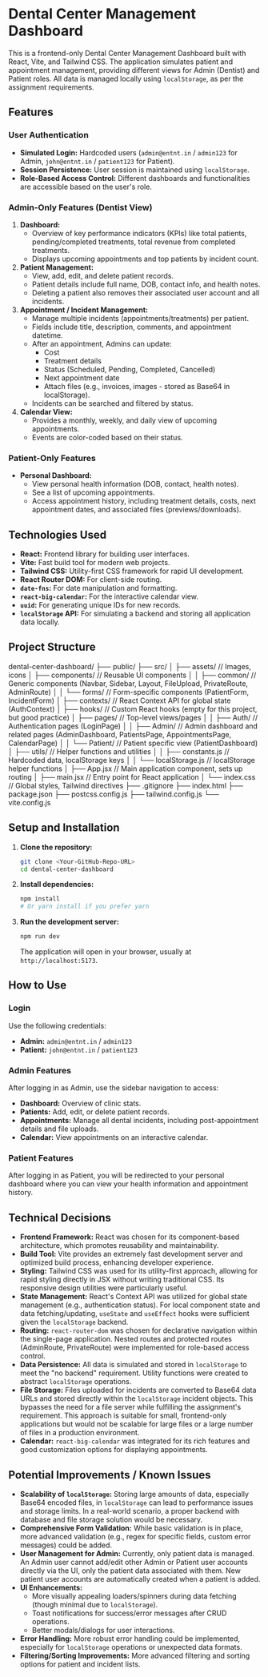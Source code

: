 # Dental Center Management Dashboard

This is a frontend-only Dental Center Management Dashboard built with React, Vite, and Tailwind CSS. The application simulates patient and appointment management, providing different views for Admin (Dentist) and Patient roles. All data is managed locally using `localStorage`, as per the assignment requirements.

## Features

### User Authentication
- **Simulated Login:** Hardcoded users (`admin@entnt.in` / `admin123` for Admin, `john@entnt.in` / `patient123` for Patient).
- **Session Persistence:** User session is maintained using `localStorage`.
- **Role-Based Access Control:** Different dashboards and functionalities are accessible based on the user's role.

### Admin-Only Features (Dentist View)
1.  **Dashboard:**
    - Overview of key performance indicators (KPIs) like total patients, pending/completed treatments, total revenue from completed treatments.
    - Displays upcoming appointments and top patients by incident count.
2.  **Patient Management:**
    - View, add, edit, and delete patient records.
    - Patient details include full name, DOB, contact info, and health notes.
    - Deleting a patient also removes their associated user account and all incidents.
3.  **Appointment / Incident Management:**
    - Manage multiple incidents (appointments/treatments) per patient.
    - Fields include title, description, comments, and appointment datetime.
    - After an appointment, Admins can update:
        - Cost
        - Treatment details
        - Status (Scheduled, Pending, Completed, Cancelled)
        - Next appointment date
        - Attach files (e.g., invoices, images - stored as Base64 in localStorage).
    - Incidents can be searched and filtered by status.
4.  **Calendar View:**
    - Provides a monthly, weekly, and daily view of upcoming appointments.
    - Events are color-coded based on their status.

### Patient-Only Features
- **Personal Dashboard:**
    - View personal health information (DOB, contact, health notes).
    - See a list of upcoming appointments.
    - Access appointment history, including treatment details, costs, next appointment dates, and associated files (previews/downloads).

## Technologies Used

-   **React:** Frontend library for building user interfaces.
-   **Vite:** Fast build tool for modern web projects.
-   **Tailwind CSS:** Utility-first CSS framework for rapid UI development.
-   **React Router DOM:** For client-side routing.
-   **`date-fns`:** For date manipulation and formatting.
-   **`react-big-calendar`:** For the interactive calendar view.
-   **`uuid`:** For generating unique IDs for new records.
-   **`localStorage` API:** For simulating a backend and storing all application data locally.

## Project Structure
dental-center-dashboard/
├── public/
├── src/
│   ├── assets/             // Images, icons
│   ├── components/         // Reusable UI components
│   │   ├── common/         // Generic components (Navbar, Sidebar, Layout, FileUpload, PrivateRoute, AdminRoute)
│   │   └── forms/          // Form-specific components (PatientForm, IncidentForm)
│   ├── contexts/           // React Context API for global state (AuthContext)
│   ├── hooks/              // Custom React hooks (empty for this project, but good practice)
│   ├── pages/              // Top-level views/pages
│   │   ├── Auth/           // Authentication pages (LoginPage)
│   │   ├── Admin/          // Admin dashboard and related pages (AdminDashboard, PatientsPage, AppointmentsPage, CalendarPage)
│   │   └── Patient/        // Patient specific view (PatientDashboard)
│   ├── utils/              // Helper functions and utilities
│   │   ├── constants.js    // Hardcoded data, localStorage keys
│   │   └── localStorage.js // localStorage helper functions
│   ├── App.jsx             // Main application component, sets up routing
│   ├── main.jsx            // Entry point for React application
│   └── index.css           // Global styles, Tailwind directives
├── .gitignore
├── index.html
├── package.json
├── postcss.config.js
├── tailwind.config.js
└── vite.config.js
## Setup and Installation

1.  **Clone the repository:**
    ```bash
    git clone <Your-GitHub-Repo-URL>
    cd dental-center-dashboard
    ```
2.  **Install dependencies:**
    ```bash
    npm install
    # Or yarn install if you prefer yarn
    ```
3.  **Run the development server:**
    ```bash
    npm run dev
    ```
    The application will open in your browser, usually at `http://localhost:5173`.

## How to Use

### Login
Use the following credentials:
-   **Admin:** `admin@entnt.in` / `admin123`
-   **Patient:** `john@entnt.in` / `patient123`

### Admin Features
After logging in as Admin, use the sidebar navigation to access:
-   **Dashboard:** Overview of clinic stats.
-   **Patients:** Add, edit, or delete patient records.
-   **Appointments:** Manage all dental incidents, including post-appointment details and file uploads.
-   **Calendar:** View appointments on an interactive calendar.

### Patient Features
After logging in as Patient, you will be redirected to your personal dashboard where you can view your health information and appointment history.

## Technical Decisions

-   **Frontend Framework:** React was chosen for its component-based architecture, which promotes reusability and maintainability.
-   **Build Tool:** Vite provides an extremely fast development server and optimized build process, enhancing developer experience.
-   **Styling:** Tailwind CSS was used for its utility-first approach, allowing for rapid styling directly in JSX without writing traditional CSS. Its responsive design utilities were particularly useful.
-   **State Management:** React's Context API was utilized for global state management (e.g., authentication status). For local component state and data fetching/updating, `useState` and `useEffect` hooks were sufficient given the `localStorage` backend.
-   **Routing:** `react-router-dom` was chosen for declarative navigation within the single-page application. Nested routes and protected routes (AdminRoute, PrivateRoute) were implemented for role-based access control.
-   **Data Persistence:** All data is simulated and stored in `localStorage` to meet the "no backend" requirement. Utility functions were created to abstract `localStorage` operations.
-   **File Storage:** Files uploaded for incidents are converted to Base64 data URLs and stored directly within the `localStorage` incident objects. This bypasses the need for a file server while fulfilling the assignment's requirement. This approach is suitable for small, frontend-only applications but would not be scalable for large files or a large number of files in a production environment.
-   **Calendar:** `react-big-calendar` was integrated for its rich features and good customization options for displaying appointments.

## Potential Improvements / Known Issues

-   **Scalability of `localStorage`:** Storing large amounts of data, especially Base64 encoded files, in `localStorage` can lead to performance issues and storage limits. In a real-world scenario, a proper backend with database and file storage solution would be necessary.
-   **Comprehensive Form Validation:** While basic validation is in place, more advanced validation (e.g., regex for specific fields, custom error messages) could be added.
-   **User Management for Admin:** Currently, only patient data is managed. An Admin user cannot add/edit other Admin or Patient user accounts directly via the UI, only the patient data associated with them. New patient user accounts are automatically created when a patient is added.
-   **UI Enhancements:**
    -   More visually appealing loaders/spinners during data fetching (though minimal due to `localStorage`).
    -   Toast notifications for success/error messages after CRUD operations.
    -   Better modals/dialogs for user interactions.
-   **Error Handling:** More robust error handling could be implemented, especially for `localStorage` operations or unexpected data formats.
-   **Filtering/Sorting Improvements:** More advanced filtering and sorting options for patient and incident lists.

